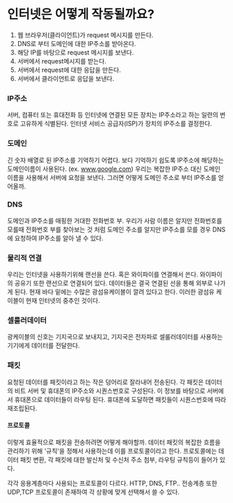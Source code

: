 # 인터넷은 어떻게 작동될까요?

1. 웹 브라우저(클라이언트)가 request 메시지를 만든다.
2. DNS로 부터 도메인에 대한 IP주소를 받아온다.
3. 해당 IP를 바탕으로 request 메시지를 보낸다.
4. 서버에서 request메시지를 받는다.
5. 서버에서 request에 대한 응답을 만든다.
6. 서버에서 클라이언트로 응답을 보낸다.

### IP주소
서버, 컴퓨터 또는 휴대전화 등 인터넷에 연결된 모든 장치는 IP주소라고 하는 일련의 번호로 고유하게 식별된다.
인터넷 서비스 공급자(ISP)가 장치의 IP주소를 결정한다.

### 도메인
긴 숫자 배열로 된 IP주소를 기억하기 어렵다. 
보다 기억하기 쉽도록 IP주소에 해당하는 도메인이름이 사용된다. (ex. www.google.com)
우리는 복잡한 IP주소 대신 도메인 이름을 사용해서 서버에 요청을 보낸다.
그러면 어떻게 도메인 주소로 부터 IP주소를 얻어올까.

### DNS
도메인과 IP주소를 매핑한 거대한 전화번호 부.
우리가 사람 이름은 알지만 전화번호를 모를때 전화번호 부를 찾아보는 것 처럼
도메인 주소를 알지만 IP주소를 모를 경우 DNS에 요청하여 IP주소를 알아 낼 수 있다.

### 물리적 연결
우리는 인터넷을 사용하기위해 랜선을 쓴다. 혹은 와이파이를 연결해서 쓴다. 와이파이의 공유기 또한 랜선으로 연결되어 있다.
데이터들은 결국 연결된 선을 통해 외부로 나가게 된다.
현재 바다 밑에는 수많은 광섬유케이블이 깔려 있다고 한다. 이러한 광섬유 케이블이 현재 인터넷의 중추인 것이다.

### 셀룰러데이터
광케이블의 신호는 기지국으로 보내지고, 기지국은 전자파로 셀룰러데이터를 사용하는 기기에게 데이터를 전달한다.

### 패킷
요청된 데이터를 패킷이라고 하는 작은 덩어리로 잘라내어 전송된다.
각 패킷은 데이터의 비트 서버 및 휴대폰의 IP주소와 시퀀스번호로 구성된다.
이 정보를 바탕으로 서버에서 휴대폰으로 데이터들이 라우팅 된다.
휴대폰에 도달하면 패킷들이 시퀀스번호에 따라 재조립된다.

#### 프로토콜
이렇게 효율적으로 패킷을 전송하려면 어떻게 해야할까.
데이터 패킷의 복잡한 흐름을 관리하기 위해 '규칙'을 정해서 사용하는데 이를 프로토콜이라고 한다.
프로토콜에는 데이터 패킷 변환, 각 패킷에 대한 발신처 및 수신처 주소 첨부, 라우팅 규칙등이 들어가 있다.

각각 응용계층마다 사용되는 프로토콜이 다르다. HTTP, DNS, FTP..
전송계층 또한 UDP,TCP 프로토콜이 존재하여 각 상황에 맞게 선택해서 쓸 수 있다.

